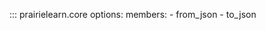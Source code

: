 <!-- prettier-ignore -->
<!-- markdownlint-disable-next-line MD041 -->
::: prairielearn.core
    options:
        members:
            - from_json
            - to_json
